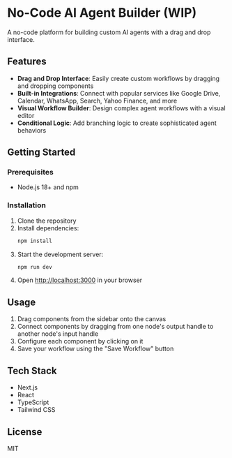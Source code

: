 # No-Code AI Agent Builder (WIP)

A no-code platform for building custom AI agents with a drag and drop interface.

## Features

- **Drag and Drop Interface**: Easily create custom workflows by dragging and dropping components
- **Built-in Integrations**: Connect with popular services like Google Drive, Calendar, WhatsApp, Search, Yahoo Finance, and more
- **Visual Workflow Builder**: Design complex agent workflows with a visual editor
- **Conditional Logic**: Add branching logic to create sophisticated agent behaviors

## Getting Started

### Prerequisites

- Node.js 18+ and npm

### Installation

1. Clone the repository
2. Install dependencies:
   ```bash
   npm install
   ```
3. Start the development server:
   ```bash
   npm run dev
   ```
4. Open [http://localhost:3000](http://localhost:3000) in your browser

## Usage

1. Drag components from the sidebar onto the canvas
2. Connect components by dragging from one node's output handle to another node's input handle
3. Configure each component by clicking on it
4. Save your workflow using the "Save Workflow" button

## Tech Stack

- Next.js
- React
- TypeScript
- Tailwind CSS

## License

MIT

